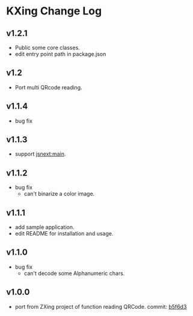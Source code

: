 # KXing Change Log

## v1.2.1

- Public some core classes.
- edit entry point path in package.json

## v1.2

- Port multi QRcode reading.

## v1.1.4

- bug fix

## v1.1.3

- support [jsnext:main](https://github.com/jsforum/jsforum/issues/5).
	
## v1.1.2

- bug fix
	- can't binarize a color image.

## v1.1.1

- add sample application.
- edit README for installation and usage.


## v1.1.0

- bug fix
	- can't decode some Alphanumeric chars.

## v1.0.0

- port from ZXing project of function reading QRCode. commit: [b5f6d3](https://github.com/zxing/zxing/tree/b5f6d3f73ccec814f1a18e8189bfb21bc4626be4)
